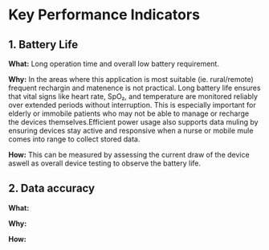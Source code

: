 # Key Performance Indicators

## 1. Battery Life 
**What:**
Long operation time and overall low battery requirement.

**Why:**
In the areas where this application is most suitable (ie. rural/remote) frequent rechargin and matenence is not practical.  Long battery life ensures that vital signs like heart rate, SpO₂, and temperature are monitored reliably over extended periods without interruption. This is especially important for elderly or immobile patients who may not be able to manage or recharge the devices themselves.Efficient power usage also supports data muling by ensuring devices stay active and responsive when a nurse or mobile mule comes into range to collect stored data. 

**How:**
This can be measured by assessing the current draw of the device aswell as overall device testing to observe the battery life. 


## 2. Data accuracy 
**What:**

**Why:**

**How:**


